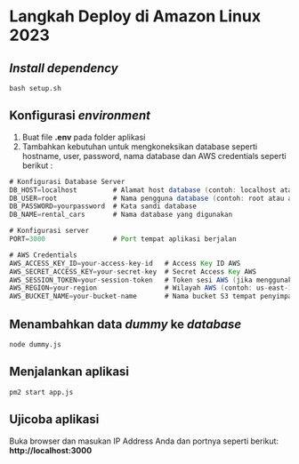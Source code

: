 # Langkah Deploy di Amazon Linux 2023
## *Install dependency*
```
bash setup.sh
```
## Konfigurasi *environment*
1. Buat file **.env** pada folder aplikasi
2. Tambahkan kebutuhan untuk mengkoneksikan database seperti hostname, user, password, nama database dan AWS credentials seperti berikut :
```java
# Konfigurasi Database Server
DB_HOST=localhost         # Alamat host database (contoh: localhost atau IP server atau DNS)
DB_USER=root              # Nama pengguna database (contoh: root atau admin)
DB_PASSWORD=yourpassword  # Kata sandi database
DB_NAME=rental_cars       # Nama database yang digunakan

# Konfigurasi server
PORT=3000                 # Port tempat aplikasi berjalan

# AWS Credentials
AWS_ACCESS_KEY_ID=your-access-key-id   # Access Key ID AWS
AWS_SECRET_ACCESS_KEY=your-secret-key  # Secret Access Key AWS
AWS_SESSION_TOKEN=your-session-token   # Token sesi AWS (jika menggunakan kredensial sementara)
AWS_REGION=your-region                 # Wilayah AWS (contoh: us-east-1, us-west-2)
AWS_BUCKET_NAME=your-bucket-name       # Nama bucket S3 tempat penyimpanan backup
```
## Menambahkan data *dummy* ke *database*
```
node dummy.js
```
## Menjalankan aplikasi 
```
pm2 start app.js
```
## Ujicoba aplikasi
Buka browser dan masukan IP Address Anda dan portnya seperti berikut: **http://localhost:3000**
